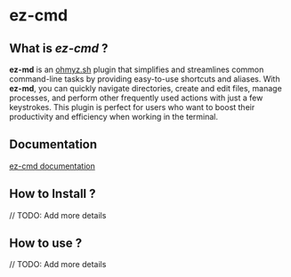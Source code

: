 # ez-cmd

## What is ***ez-cmd*** ?
**ez-md** is an [ohmyz.sh](https://ohmyz.sh/) plugin that simplifies and streamlines common command-line tasks by providing easy-to-use shortcuts and aliases. With **ez-md**, you can quickly navigate directories, create and edit files, manage processes, and perform other frequently used actions with just a few keystrokes. This plugin is perfect for users who want to boost their productivity and efficiency when working in the terminal.


## Documentation

[ez-cmd documentation](https://github.com/akgarhwal/ez-cmd/blob/main/docs/ez-cmd.md)

## How to Install ?
// TODO: Add more details


## How to use ?
// TODO: Add more details
